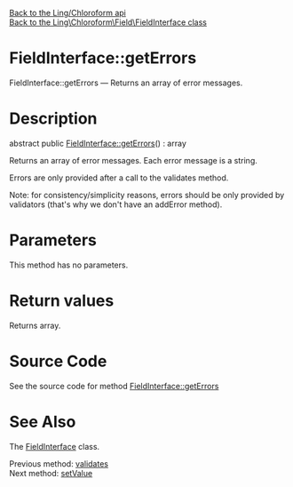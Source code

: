 [Back to the Ling/Chloroform api](https://github.com/lingtalfi/Chloroform/blob/master/doc/api/Ling/Chloroform.md)<br>
[Back to the Ling\Chloroform\Field\FieldInterface class](https://github.com/lingtalfi/Chloroform/blob/master/doc/api/Ling/Chloroform/Field/FieldInterface.md)


FieldInterface::getErrors
================



FieldInterface::getErrors — Returns an array of error messages.




Description
================


abstract public [FieldInterface::getErrors](https://github.com/lingtalfi/Chloroform/blob/master/doc/api/Ling/Chloroform/Field/FieldInterface/getErrors.md)() : array




Returns an array of error messages.
Each error message is a string.

Errors are only provided after a call to the validates method.

Note: for consistency/simplicity reasons, errors should be only provided by
validators (that's why we don't have an addError method).




Parameters
================

This method has no parameters.


Return values
================

Returns array.








Source Code
===========
See the source code for method [FieldInterface::getErrors](https://github.com/lingtalfi/Chloroform/blob/master/Field/FieldInterface.php#L64-L64)


See Also
================

The [FieldInterface](https://github.com/lingtalfi/Chloroform/blob/master/doc/api/Ling/Chloroform/Field/FieldInterface.md) class.

Previous method: [validates](https://github.com/lingtalfi/Chloroform/blob/master/doc/api/Ling/Chloroform/Field/FieldInterface/validates.md)<br>Next method: [setValue](https://github.com/lingtalfi/Chloroform/blob/master/doc/api/Ling/Chloroform/Field/FieldInterface/setValue.md)<br>

